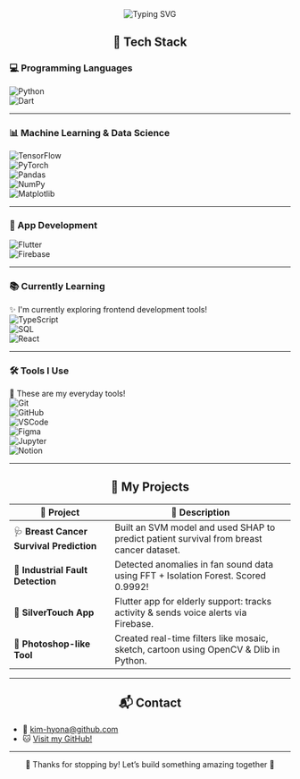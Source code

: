 


<div align="center" style="padding-top: 40px;">
  <img src="https://readme-typing-svg.vercel.app/?font=Fredoka+One&size=38&pause=1000&color=FF69B4&center=true&width=850&lines=🖤+Welcome+to+Hyona's+GitHub+🩷;🤖+ML+Enthusiast+%26+AI+Explorer;📊+Turning+Data+into+Insight+✨;☕+Caffeinated+Creativity+Always" alt="Typing SVG" />
</div>





<h2 align="center">🧠 Tech Stack</h2>

### 💻 Programming Languages  
![Python](https://img.shields.io/badge/Python-3776AB?style=flat&logo=python&logoColor=white)  
![Dart](https://img.shields.io/badge/Dart-0175C2?style=flat&logo=dart&logoColor=white)

---

### 📊 Machine Learning & Data Science  
![TensorFlow](https://img.shields.io/badge/TensorFlow-FF6F00?style=flat&logo=tensorflow&logoColor=white)  
![PyTorch](https://img.shields.io/badge/PyTorch-EE4C2C?style=flat&logo=pytorch&logoColor=white)  
![Pandas](https://img.shields.io/badge/Pandas-150458?style=flat&logo=pandas&logoColor=white)  
![NumPy](https://img.shields.io/badge/NumPy-013243?style=flat&logo=numpy&logoColor=white)  
![Matplotlib](https://img.shields.io/badge/Matplotlib-11557C?style=flat)

---

### 📱 App Development  
![Flutter](https://img.shields.io/badge/Flutter-02569B?style=flat&logo=flutter&logoColor=white)  
![Firebase](https://img.shields.io/badge/Firebase-FFCA28?style=flat&logo=firebase&logoColor=black)

---

### 📚 Currently Learning  
✨ I'm currently exploring frontend development tools!  
![TypeScript](https://img.shields.io/badge/TypeScript-3178C6?style=flat&logo=typescript&logoColor=white)  
![SQL](https://img.shields.io/badge/SQL-4479A1?style=flat&logo=postgresql&logoColor=white)  
![React](https://img.shields.io/badge/React-61DAFB?style=flat&logo=react&logoColor=black)

---

### 🛠 Tools I Use  
🧸 These are my everyday tools!  
![Git](https://img.shields.io/badge/Git-F05032?style=flat&logo=git&logoColor=white)  
![GitHub](https://img.shields.io/badge/GitHub-181717?style=flat&logo=github&logoColor=white)  
![VSCode](https://img.shields.io/badge/VSCode-007ACC?style=flat&logo=visual-studio-code&logoColor=white)  
![Figma](https://img.shields.io/badge/Figma-F24E1E?style=flat&logo=figma&logoColor=white)  
![Jupyter](https://img.shields.io/badge/Jupyter-F37626?style=flat&logo=jupyter&logoColor=white)  
![Notion](https://img.shields.io/badge/Notion-000000?style=flat&logo=notion&logoColor=white)

---

<h2 align="center">🚀 My Projects</h2>

| 📁 Project | 📝 Description |
|-----------|----------------|
| 🩺 **Breast Cancer Survival Prediction** | Built an SVM model and used SHAP to predict patient survival from breast cancer dataset. |
| 🔧 **Industrial Fault Detection** | Detected anomalies in fan sound data using FFT + Isolation Forest. Scored 0.9992! |
| 👵 **SilverTouch App** | Flutter app for elderly support: tracks activity & sends voice alerts via Firebase. |
| 🎨 **Photoshop-like Tool** | Created real-time filters like mosaic, sketch, cartoon using OpenCV & Dlib in Python. |

---

<h2 align="center">📬 Contact</h2>

- 📧 [kim-hyona@github.com](mailto:kim-hyona@github.com)  
- 🐱 [Visit my GitHub!](https://github.com/kim-hyona)

---

<p align="center">
  🖤 Thanks for stopping by! Let’s build something amazing together 🩷  
</p>
